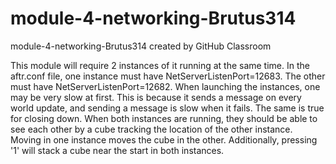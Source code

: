 # module-4-networking-Brutus314
module-4-networking-Brutus314 created by GitHub Classroom

This module will require 2 instances of it running at the same time.
In the aftr.conf file, one instance must have NetServerListenPort=12683.
The other must have NetServerListenPort=12682.
When launching the instances, one may be very slow at first. This is because
it sends a message on every world update, and sending a message is slow when
it fails. The same is true for closing down.
When both instances are running, they should be able to see each other by a cube
tracking the location of the other instance. Moving in one instance moves the cube
in the other. Additionally, pressing '1' will stack a cube near the start in both
instances.
